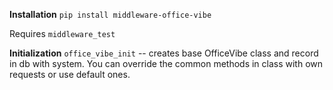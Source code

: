 **Installation**
    `pip install middleware-office-vibe`

Requires `middleware_test`

**Initialization**
    `office_vibe_init` -- creates base OfficeVibe class and record in db with system.
    You can override the common methods in class with own requests or use default ones.